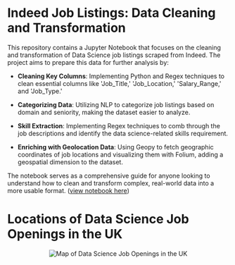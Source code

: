 # Indeed Job Listings: Data Cleaning and Transformation
This repository contains a Jupyter Notebook that focuses on the cleaning and transformation of Data Science job listings scraped from Indeed. The project aims to prepare this data for further analysis by:

* __Cleaning Key Columns__: Implementing Python and Regex techniques to clean essential columns like 'Job_Title,' 'Job_Location,' 'Salary_Range,' and 'Job_Type.'

* __Categorizing Data__: Utilizing NLP to categorize job listings based on domain and seniority, making the dataset easier to analyze.

* __Skill Extraction__: Implementing Regex techniques to comb through the job descriptions and identify the data science-related skills requirement.

* __Enriching with Geolocation Data__: Using Geopy to fetch geographic coordinates of job locations and visualizing them with Folium, adding a geospatial dimension to the dataset.

The notebook serves as a comprehensive guide for anyone looking to understand how to clean and transform complex, real-world data into a more usable format.
([view notebook here](https://nbviewer.org/github/JustinLzc/Data-Cleaning-and-Transformation/blob/main/Indeed_Job_Listings_Data_Cleaning_and_Transformation.ipynb))

<!DOCTYPE html>
<html lang="en">
<head>
    <meta charset="UTF-8">
    <meta name="viewport" content="width=device-width, initial-scale=1.0">
</head>
<body>
    <h1>Locations of Data Science Job Openings in the UK</h1>
    <p align="center">
        <img src="https://github.com/JustinLzc/Data-Cleaning-and-Transformation/assets/93061811/76f67a44-39d2-4ba2-9027-e1c8a9eb8e30" alt="Map of Data Science Job Openings in the UK">
    </p>
</body>
</html>

